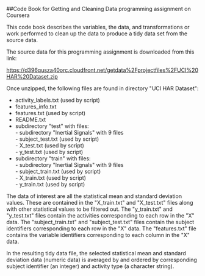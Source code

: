 ##Code Book for Getting and Cleaning Data programming assignment on Coursera

This code book describes the variables, the data, and transformations or work performed to clean up the data to produce a tidy data set from the source data.

The source data for this programming assignment is downloaded from this link:

https://d396qusza40orc.cloudfront.net/getdata%2Fprojectfiles%2FUCI%20HAR%20Dataset.zip 

Once unzipped, the following files are found in directory "UCI HAR Dataset":  
- activity_labels.txt (used by script)  
- features_info.txt  
- features.txt (used by script)  
- README.txt  
- subdirectory "test" with files:  
      - subdirectory "Inertial Signals" with 9 files  
      - subject_test.txt (used by script)  
      - X_test.txt (used by script)  
      - y_test.txt (used by script)  
- subdirectory "train" with files:  
      - subdirectory "Inertial Signals" with 9 files  
      - subject_train.txt (used by script)  
      - X_train.txt (used by script)  
      - y_train.txt (used by script)  

The data of interest are all the statistical mean and standard deviation values.  These are contained in the "X_train.txt" and "X_test.txt" files along with other statistical values to be filtered out.  The "y_train.txt" and "y_test.txt" files contain the activities corresponding to each row in the "X" data.  The "subject_train.txt" and "subject_test.txt" files contain the subject identifiers corresponding to each row in the "X" data.  The "features.txt" file contains the variable identifiers corresponding to each column in the "X" data.

In the resulting tidy data file, the selected statistical mean and standard deviation data (numeric data) is averaged by and ordered by corresponding subject identifier (an integer) and activity type (a character string).